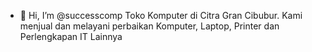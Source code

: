 - 👋 Hi, I’m @successcomp
Toko Komputer di Citra Gran Cibubur. Kami menjual dan melayani perbaikan Komputer, Laptop, Printer dan Perlengkapan IT Lainnya

<!---
successcomp/successcomp is a ✨ special ✨ repository because its `README.md` (this file) appears on your GitHub profile.
You can click the Preview link to take a look at your changes.
--->
